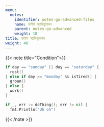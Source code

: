 ```yaml
---
menu:
  notes:
    identifier: notes-go-advanced-files
    name: ফাইল ম্যানিপুলেশন
    parent: notes-go-advanced
    weight: 10
title: ফাইল ম্যানিপুলেশন
weight: 40
---
```


<!-- Condition -->
{{< note title="Condition">}}

```go
if day == "sunday" || day == "saturday" {
  rest()
} else if day == "monday" && isTired() {
  groan()
} else {
  work()
}
```

```go
if _, err := doThing(); err != nil {
  fmt.Println("Uh oh")
```

{{< /note >}}